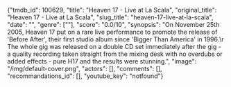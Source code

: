 {"tmdb_id": 100629, "title": "Heaven 17 - Live at La Scala", "original_title": "Heaven 17 - Live at La Scala", "slug_title": "heaven-17-live-at-la-scala", "date": "", "genre": [""], "score": "0.0/10", "synopsis": "On November 25th 2005, Heaven 17 put on a rare live performance to promote the release of 'Before After', their first studio album since 'Bigger Than America' in 1996.\r The whole gig was released on a double CD set immediately after the gig - a quality recording taken straight from the mixing desk with no overdubs or added effects - pure H17 and the results were stunning.", "image": "/img/default-cover.png", "actors": [], "comments": [], "recommandations_id": [], "youtube_key": "notfound"}